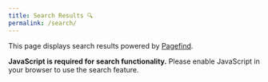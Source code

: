 ```yaml
---
title: Search Results 🔍
permalink: /search/
---
```

This page displays search results powered by [Pagefind](https://pagefind.app/).

<div id="search">
  <noscript>
    <p><strong>JavaScript is required for search functionality.</strong> Please enable JavaScript in your browser to use the search feature.</p>
  </noscript>
</div>

<script type="module" src="/assets/search/pagefind.js"></script>
<script type="module" src="/assets/search/pagefind-ui.js"></script>
<script type="module">
  window.addEventListener('DOMContentLoaded', () => {
    new PagefindUI({
      element: '#search',
      showSubResults: true,
      bundlePath: '/assets/search/'
    }).triggerSearch(new URL(window.location.href).searchParams.get('s'));
  });
</script>
